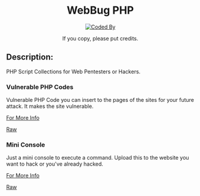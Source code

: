 <div align="center">

# WebBug PHP

[![Coded By](https://img.shields.io/badge/Coded%20By-Zech%20Bron-red?style=for-the-badge&logo=github)](https://github.com/ZechBron)

If you copy, please put credits.
</div>

## Description:

PHP Script Collections for Web Pentesters or Hackers.

### Vulnerable PHP Codes

Vulnerable PHP Code you can insert to the pages of the sites for your future attack. It makes the site vulnerable.

[For More Info](https://github.com/ZechBron/Webug_PHP/wiki/PHP-Vulnerable-Codes)

[Raw](https://raw.githubusercontent.com/ZechBron/Webug_PHP/master/zVuln.php)


### Mini Console

Just a mini console to execute a command. Upload this to the website you want to hack or you've already hacked.

[For More Info](https://github.com/ZechBron/Webug_PHP/wiki/zmd---mini-cmd-shell-console)

[Raw](https://raw.githubusercontent.com/ZechBron/Webug_PHP/master/zmd.php)


